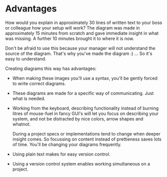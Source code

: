 # Advantages

How would you explain in approximately 30 lines of written text to your boss or colleague how your setup will work?
The diagram was made in approximately 15 minutes from scratch and gave immediate insight in what was missing. A further 10 minutes brought it to where it is now.

Don't be afraid to use this because your manager will not understand the source of the diagram. That's why you've made the diagram :) ... So it's easy to understand.

Creating diagrams this way has advantages:
- When making these images you'll use a syntax, you'll be gently forced to write correct diagrams.
- These diagrams are made for a specific way of communicating. Just what is needed.
- Working from the keyboard, describing functionality instead of burning litres of mouse-fuel in fancy GUI's will let you focus on describing your system, and not be distracted by nice colors, arrow shapes and whatnot. 
  
  During a project specs or implementations tend to change when deeper insight comes. So focussing on content instead of prettieness saves lots of time. You'll be changing your diagrams frequently.
- Using plain text makes for easy version control.
- Using a version control system enables working simultaneous on a project.
